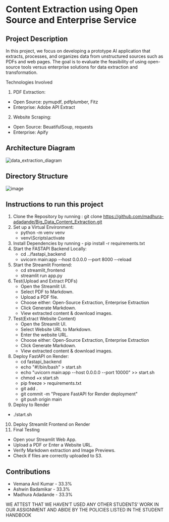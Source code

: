 # Content Extraction using Open Source and Enterprise Service

## Project Description

In this project, we focus on developing a prototype AI application that extracts, processes, and organizes data from unstructured sources such as PDFs and web pages. The goal is to evaluate the feasibility of using open-source tools versus enterprise solutions for data extraction and transformation.

Technologies Involved
1. PDF Extraction: 
  * Open Source: pymupdf, pdfplumber, Fitz
  * Enterprise: Adobe API Extract
2. Website Scraping:
  * Open Source: BeuatifulSoup, requests
  * Enterprise: Apify

## Architecture Diagram
![data_extraction_diagram](https://github.com/user-attachments/assets/253c875a-afa6-4353-9f5a-04231af16d78)

## Directory Structure

![image](https://github.com/user-attachments/assets/4ec4cc6c-9a9b-40b0-b61a-1cf19900b908)


## Instructions to run this project

1. Clone the Repository by running : git clone https://github.com/madhura-adadande/Big_Data_Content_Extraction.git
2. Set up a Virtual Environment:
   * python -m venv venv
   * venv\Scripts\activate
3. Install Dependencies by running - pip install -r requirements.txt
4. Start the FASTAPI Backend Locally:
   * cd ../fastapi_backend
   * uvicorn main:app --host 0.0.0.0 --port 8000 --reload
5. Start the Streamlit Frontend:
   * cd streamlit_frontend
   * streamlit run app.py
6. Test(Upload and Extract PDFs)
   * Open the Streamlit UI.
   * Select PDF to Markdown.
   * Upload a PDF file.
   * Choose either: Open-Source Extraction, Enterprise Extraction
   * Click Generate Markdown.
   * View extracted content & download images.
7. Test(Extract Website Content)
   * Open the Streamlit UI.
   * Select Website URL to Markdown.
   * Enter the website URL.
   * Choose either: Open-Source Extraction, Enterprise Extraction
   * Click Generate Markdown.
   * View extracted content & download images.
8. Deploy FastAPI on Render:
   * cd fastapi_backend
   * echo "#!/bin/bash" > start.sh
   * echo "uvicorn main:app --host 0.0.0.0 --port 10000" >> start.sh
   * chmod +x start.sh
   * pip freeze > requirements.txt
   * git add .
   * git commit -m "Prepare FastAPI for Render deployment"
   * git push origin main
 9. Deploy to Render
   * ./start.sh
10. Deploy Streamlit Frontend on Render
11. Final Testing
   * Open your Streamlit Web App.
   * Upload a PDF or Enter a Website URL.
   * Verify Markdown extraction and Image Previews.
   * Check if files are correctly uploaded to S3.

## Contributions
- Vemana Anil Kumar - 33.3%
- Ashwin Badamikar - 33.3%
- Madhura Adadande - 33.3%
  
WE ATTEST THAT WE HAVEN’T USED ANY OTHER STUDENTS’ WORK IN OUR ASSIGNMENT AND ABIDE BY THE POLICIES LISTED IN THE STUDENT HANDBOOK

